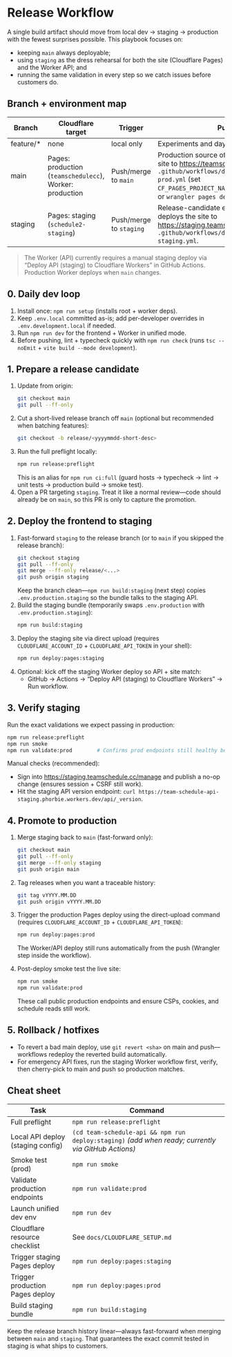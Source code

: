 # Release Workflow

A single build artifact should move from local dev → staging → production with the fewest surprises possible. This playbook focuses on:
- keeping `main` always deployable;
- using `staging` as the dress rehearsal for both the site (Cloudflare Pages) and the Worker API; and
- running the same validation in every step so we catch issues before customers do.

## Branch + environment map

| Branch | Cloudflare target | Trigger | Purpose |
| --- | --- | --- | --- |
| feature/* | none | local only | Experiments and day-to-day feature work. |
| main | Pages: production (`teamschedulecc`), Worker: production | Push/merge to `main` | Production source of truth. Auto-deploys the site to https://teamschedule.cc via `.github/workflows/deploy-cf-pages-prod.yml` (set `CF_PAGES_PROJECT_NAME_PROD=teamschedulecc`) or `wrangler pages deploy`. |
| staging | Pages: staging (`schedule2-staging`) | Push/merge to `staging` | Release-candidate environment. Auto-deploys the site to https://staging.teamschedule.cc via `.github/workflows/deploy-cf-pages-staging.yml`. |

> The Worker (API) currently requires a manual staging deploy via “Deploy API (staging) to Cloudflare Workers” in GitHub Actions. Production Worker deploys when `main` changes.

## 0. Daily dev loop

1. Install once: `npm run setup` (installs root + worker deps).
2. Keep `.env.local` committed as-is; add per-developer overrides in `.env.development.local` if needed.
3. Run `npm run dev` for the frontend + Worker in unified mode.
4. Before pushing, lint + typecheck quickly with `npm run check` (runs `tsc --noEmit` + `vite build --mode development`).

## 1. Prepare a release candidate

1. Update from origin:
   ```sh
   git checkout main
   git pull --ff-only
   ```
2. Cut a short-lived release branch off `main` (optional but recommended when batching features):
   ```sh
   git checkout -b release/<yyyymmdd-short-desc>
   ```
3. Run the full preflight locally:
   ```sh
   npm run release:preflight
   ```
   This is an alias for `npm run ci:full` (guard hosts → typecheck → lint → unit tests → production build → smoke test).
4. Open a PR targeting `staging`. Treat it like a normal review—code should already be on `main`, so this PR is only to capture the promotion.

## 2. Deploy the frontend to staging

1. Fast-forward `staging` to the release branch (or to `main` if you skipped the release branch):
   ```sh
   git checkout staging
   git pull --ff-only
   git merge --ff-only release/<...>
   git push origin staging
   ```
   Keep the branch clean—`npm run build:staging` (next step) copies `.env.production.staging` so the bundle talks to the staging API.
2. Build the staging bundle (temporarily swaps `.env.production` with `.env.production.staging`):
   ```sh
   npm run build:staging
   ```
3. Deploy the staging site via direct upload (requires `CLOUDFLARE_ACCOUNT_ID` + `CLOUDFLARE_API_TOKEN` in your shell):
   ```sh
   npm run deploy:pages:staging
   ```
4. Optional: kick off the staging Worker deploy so API + site match:
   - GitHub → Actions → “Deploy API (staging) to Cloudflare Workers” → Run workflow.

## 3. Verify staging

Run the exact validations we expect passing in production:

```sh
npm run release:preflight
npm run smoke
npm run validate:prod        # Confirms prod endpoints still healthy before we promote
```

Manual checks (recommended):
- Sign into https://staging.teamschedule.cc/manage and publish a no-op change (ensures session + CSRF still work).
- Hit the staging API version endpoint: `curl https://team-schedule-api-staging.phorbie.workers.dev/api/_version`.

## 4. Promote to production

1. Merge staging back to `main` (fast-forward only):
   ```sh
   git checkout main
   git pull --ff-only
   git merge --ff-only staging
   git push origin main
   ```
2. Tag releases when you want a traceable history:
   ```sh
   git tag vYYYY.MM.DD
   git push origin vYYYY.MM.DD
   ```
3. Trigger the production Pages deploy using the direct-upload command (requires `CLOUDFLARE_ACCOUNT_ID` + `CLOUDFLARE_API_TOKEN`):
   ```sh
   npm run deploy:pages:prod
   ```
   The Worker/API deploy still runs automatically from the push (Wrangler step inside the workflow).

4. Post-deploy smoke test the live site:
   ```sh
   npm run smoke
   npm run validate:prod
   ```
   These call public production endpoints and ensure CSPs, cookies, and schedule reads still work.

## 5. Rollback / hotfixes

- To revert a bad main deploy, use `git revert <sha>` on main and push—workflows redeploy the reverted build automatically.
- For emergency API fixes, run the staging Worker workflow first, verify, then cherry-pick to main and push so production matches.

## Cheat sheet

| Task | Command |
| --- | --- |
| Full preflight | `npm run release:preflight` |
| Local API deploy (staging config) | `(cd team-schedule-api && npm run deploy:staging)` *(add when ready; currently via GitHub Actions)* |
| Smoke test (prod) | `npm run smoke` |
| Validate production endpoints | `npm run validate:prod` |
| Launch unified dev env | `npm run dev` |
| Cloudflare resource checklist | See `docs/CLOUDFLARE_SETUP.md` |
| Trigger staging Pages deploy | `npm run deploy:pages:staging` |
| Trigger production Pages deploy | `npm run deploy:pages:prod` |
| Build staging bundle | `npm run build:staging` |

Keep the release branch history linear—always fast-forward when merging between `main` and `staging`. That guarantees the exact commit tested in staging is what ships to customers.
